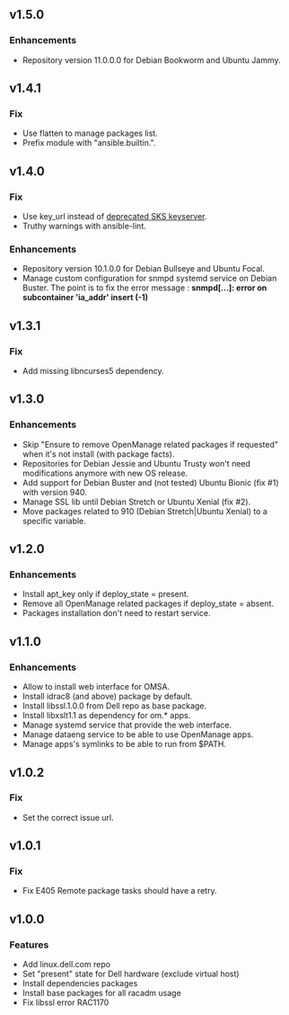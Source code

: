 ## v1.5.0
### Enhancements

* Repository version 11.0.0.0 for Debian Bookworm and Ubuntu Jammy.

## v1.4.1

### Fix

* Use flatten to manage packages list.
* Prefix module with "ansible.builtin.".

## v1.4.0

### Fix

* Use key_url instead of [deprecated SKS keyserver](https://sks-keyservers.net/).
* Truthy warnings with ansible-lint.

### Enhancements

* Repository version 10.1.0.0 for Debian Bullseye and Ubuntu Focal.
* Manage custom configuration for snmpd systemd service on Debian Buster.
The point is to fix the error message :
**snmpd[...]: error on subcontainer 'ia_addr' insert (-1)**

## v1.3.1

### Fix

* Add missing libncurses5 dependency.

## v1.3.0

### Enhancements

* Skip "Ensure to remove OpenManage related packages if requested" when it's not install (with package facts).
* Repositories for Debian Jessie and Ubuntu Trusty won't need modifications anymore with new OS release.
* Add support for Debian Buster and (not tested) Ubuntu Bionic (fix #1) with version 940.
* Manage SSL lib until Debian Stretch or Ubuntu Xenial (fix #2).
* Move packages related to 910 (Debian Stretch|Ubuntu Xenial) to a specific variable.

## v1.2.0

### Enhancements

* Install apt_key only if deploy_state = present.
* Remove all OpenManage related packages if deploy_state = absent.
* Packages installation don't need to restart service.

## v1.1.0

### Enhancements
* Allow to install web interface for OMSA.
* Install idrac8 (and above) package by default.
* Install libssl.1.0.0 from Dell repo as base package.
* Install libxslt1.1 as dependency for om.* apps.
* Manage systemd service that provide the web interface.
* Manage dataeng service to be able to use OpenManage apps.
* Manage apps's symlinks to be able to run from $PATH.

## v1.0.2

### Fix

* Set the correct issue url.

## v1.0.1

### Fix

* Fix E405 Remote package tasks should have a retry.

## v1.0.0

### Features
* Add linux.dell.com repo
* Set "present" state for Dell hardware (exclude virtual host)
* Install dependencies packages
* Install base packages for all racadm usage
* Fix libssl error RAC1170
